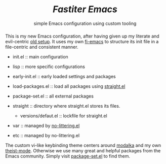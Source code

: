 <div align="center">
    <h1><i>Fastiter Emacs</i></h1>
    simple Emacs configuration using custom tooling
</div>
<h3></h3>

This is my new Emacs configuration, after having given up my literate and evil-centric [old setup](https://github.com/leotaku/literate-emacs).
It uses my own [fi-emacs](https://github.com/leotaku/fi-emacs) to structure its init file in a file-centric and consistent manner.

+ init.el :: main configuration
+ lisp :: more specific configurations

+ early-init.el :: early loaded settings and packages
+ load-packages.el :: load all packages using [straight.el](https://github.com/raxod502/straight.el)
+ package-set.el :: all external packages
+ straight :: directory where straight.el stores its files.
  + versions/defaut.el :: lockfile for straight.el
+ var :: managed by [no-littering.el](https://github.com/emacscollective/no-littering)
+ etc :: managed by no-littering.el


The custom vi-like keybinding theme centers around [modalka](https://github.com/mrkkrp/modalka) and my own [theist-mode](https://github.com/leotaku/theist-mode).
Otherwise we use many great and helpful packages from the Emacs community. 
Simply visit [package-set.el](package-set.el) to find them.
